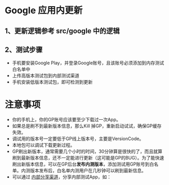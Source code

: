 # Google 应用内更新

## 1、更新逻辑参考 src/google 中的逻辑
## 2、测试步骤

* 手机要安装Google Play，并登录Google账号，且该账号必须添加到内存测试白名单中
* 上传高版本测试包到内部测试渠道
* 手机安装低版本测试包，即可检测到更新

# 注意事项

- 你的手机上，你的GP账号应该要至少下载过一次App。
- 如果总是刷不到最新版本信息，那么Kill 掉GP，重新启动试试，确保GP缓存失效。
- 调试用的版本号一定要低于GP线上版本号，主要是VersionCode。
- 本地包可以调试下载更新过程。
- GP刷出新版本，通常需要几个小时的时间，30分钟算是很快的了，而且就算刷到最新版本信息，还不一定能进行更新（这可能是GP的BUG）。为了能快速刷出新版本信息，可以在GP后台**发布内测版本**，添加测试用GP账号到白名单。内测版本发布后，白名单内测用户在几秒钟可以刷到最新信息。
- 可以通过  [内部分享渠道](https://play.google.com/console/u/0/internal-app-sharing/)，分享内部测试App，如：